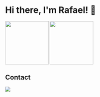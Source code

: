 # Hi there, I'm Rafael! 👋

<img align=left height='140px'  src = 'https://github-readme-stats.vercel.app/api?username=rafaelsilvabr&theme=midnight-purple&count_private=true&show_icons=true'>

<img align=center height='140px' src='https://github-readme-stats.vercel.app/api/top-langs/?username=rafaelsilvabr&theme=midnight-purple&hide=html,groovy&layout=compact' >


## Contact
<a href="https://www.linkedin.com/in/rafaelsilvabr">
  <img src="https://img.shields.io/badge/LinkedIn-0077B5?style=for-the-badge&logo=linkedin&logoColor=white" />
</a>
